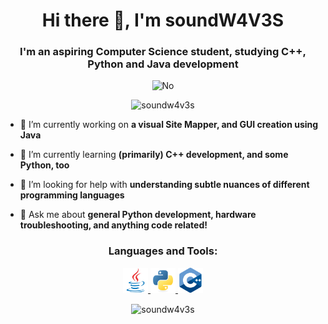 <h1 align="center">Hi there 👋, I'm soundW4V3S</h1>
<h3 align="center">I'm an aspiring Computer Science student, studying C++, Python and Java development</h3>


<p align="center"> <img src="https://i.pinimg.com/originals/ef/2d/b0/ef2db0885d94fd149a4b7914923bb2a3.gif" alt="No" height="250" width="250"> </p>

<p align="center"> <img src="https://komarev.com/ghpvc/?username=soundw4v3s&label=Profile%20views&color=0e75b6&style=flat" alt="soundw4v3s" /> </p>

- 🔭 I’m currently working on **a visual Site Mapper, and GUI creation using Java**

- 🌱 I’m currently learning **(primarily) C++ development, and some Python, too**

- 🤝 I’m looking for help with **understanding subtle nuances of different programming languages**

- 💬 Ask me about **general Python development, hardware troubleshooting, and anything code related!**

<!--  <h3 align="left">Connect with me:</h3>
<p align="left">
</p>  -->

<h3 align="center">Languages and Tools:</h3>
<p align="center"> 
  <a href="https://www.java.com" target="_blank" rel="noreferrer"> <img src="https://raw.githubusercontent.com/devicons/devicon/master/icons/java/java-original.svg" alt="java" width="40" height="40"/> </a> 
  <a href="https://www.python.org" target="_blank" rel="noreferrer"> <img src="https://raw.githubusercontent.com/devicons/devicon/master/icons/python/python-original.svg" alt="python" width="40" height="40"/> </a> 
  <a href="https://www.cplusplus.com" target="_blank" rel="noreferrer"> <img src="https://raw.githubusercontent.com/devicons/devicon/master/icons/cplusplus/cplusplus-original.svg" alt="cplusplus" width="40" height="40"/> </a>
</p>

<p align="center"><img align="center" src="https://github-readme-stats.vercel.app/api/top-langs?username=soundw4v3s&show_icons=true&locale=en&layout=compact" alt="soundw4v3s" /></p>

<!--  <p>&nbsp;<img align="center" src="https://github-readme-stats.vercel.app/api?username=soundw4v3s&show_icons=true&locale=en" alt="soundw4v3s" /></p>  -->
